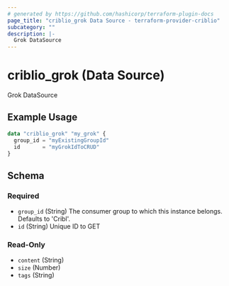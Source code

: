 ```yaml
---
# generated by https://github.com/hashicorp/terraform-plugin-docs
page_title: "criblio_grok Data Source - terraform-provider-criblio"
subcategory: ""
description: |-
  Grok DataSource
---
```


# criblio_grok (Data Source)

Grok DataSource

## Example Usage

```terraform
data "criblio_grok" "my_grok" {
  group_id = "myExistingGroupId"
  id       = "myGrokIdToCRUD"
}
```

<!-- schema generated by tfplugindocs -->
## Schema

### Required

- `group_id` (String) The consumer group to which this instance belongs. Defaults to 'Cribl'.
- `id` (String) Unique ID to GET

### Read-Only

- `content` (String)
- `size` (Number)
- `tags` (String)
